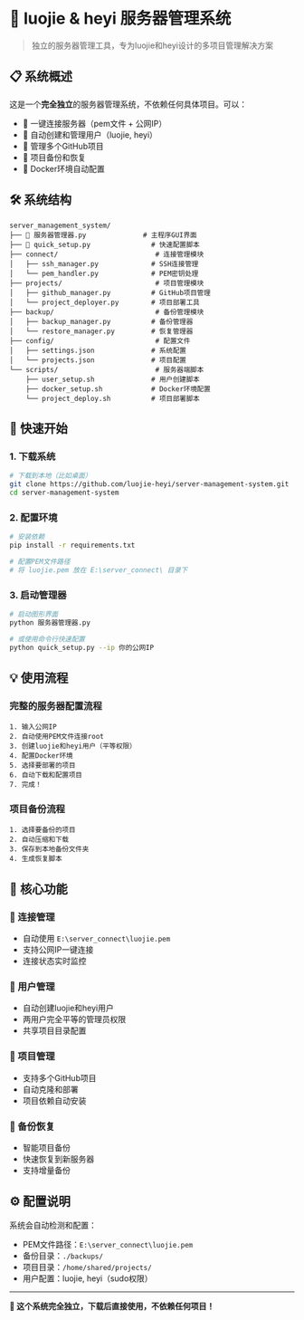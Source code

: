 # 🚀 luojie & heyi 服务器管理系统

> 独立的服务器管理工具，专为luojie和heyi设计的多项目管理解决方案

## 📋 系统概述

这是一个**完全独立**的服务器管理系统，不依赖任何具体项目。可以：
- 🔌 一键连接服务器（pem文件 + 公网IP）
- 👥 自动创建和管理用户（luojie, heyi）
- 📁 管理多个GitHub项目
- 💾 项目备份和恢复
- 🐳 Docker环境自动配置

## 🛠️ 系统结构

```        
server_management_system/
├── 📱 服务器管理器.py              # 主程序GUI界面
├── 🔧 quick_setup.py               # 快速配置脚本
├── connect/                        # 连接管理模块
│   ├── ssh_manager.py             # SSH连接管理
│   └── pem_handler.py             # PEM密钥处理
├── projects/                       # 项目管理模块
│   ├── github_manager.py          # GitHub项目管理
│   └── project_deployer.py        # 项目部署工具
├── backup/                         # 备份管理模块
│   ├── backup_manager.py          # 备份管理器
│   └── restore_manager.py         # 恢复管理器
├── config/                         # 配置文件
│   ├── settings.json              # 系统配置
│   └── projects.json              # 项目配置
└── scripts/                        # 服务器端脚本
    ├── user_setup.sh              # 用户创建脚本
    ├── docker_setup.sh            # Docker环境配置
    └── project_deploy.sh          # 项目部署脚本
```

## 🚀 快速开始

### 1. 下载系统
```bash
# 下载到本地（比如桌面）
git clone https://github.com/luojie-heyi/server-management-system.git
cd server-management-system
```

### 2. 配置环境
```bash
# 安装依赖
pip install -r requirements.txt

# 配置PEM文件路径
# 将 luojie.pem 放在 E:\server_connect\ 目录下
```

### 3. 启动管理器
```bash
# 启动图形界面
python 服务器管理器.py

# 或使用命令行快速配置
python quick_setup.py --ip 你的公网IP
```

## 💡 使用流程

### 完整的服务器配置流程
```
1. 输入公网IP
2. 自动使用PEM文件连接root
3. 创建luojie和heyi用户（平等权限）
4. 配置Docker环境
5. 选择要部署的项目
6. 自动下载和配置项目
7. 完成！
```

### 项目备份流程
```
1. 选择要备份的项目
2. 自动压缩和下载
3. 保存到本地备份文件夹
4. 生成恢复脚本
```

## 🎯 核心功能

### 🔌 连接管理
- 自动使用 `E:\server_connect\luojie.pem`
- 支持公网IP一键连接
- 连接状态实时监控

### 👥 用户管理
- 自动创建luojie和heyi用户
- 两用户完全平等的管理员权限
- 共享项目目录配置

### 📁 项目管理
- 支持多个GitHub项目
- 自动克隆和部署
- 项目依赖自动安装

### 💾 备份恢复
- 智能项目备份
- 快速恢复到新服务器
- 支持增量备份

## ⚙️ 配置说明

系统会自动检测和配置：
- PEM文件路径：`E:\server_connect\luojie.pem`
- 备份目录：`./backups/`
- 项目目录：`/home/shared/projects/`
- 用户配置：luojie, heyi（sudo权限）

---

**🎉 这个系统完全独立，下载后直接使用，不依赖任何项目！** 